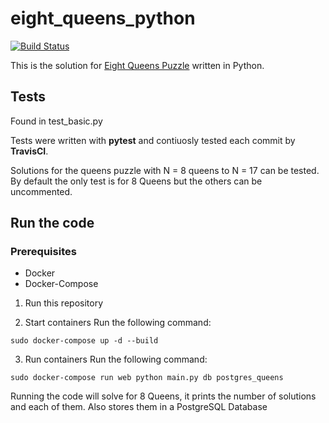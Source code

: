 # eight_queens_python
[![Build Status](https://travis-ci.org/LuisBrime/eightqueenspython.svg?branch=master)](https://travis-ci.org/LuisBrime/eightqueenspython)

This is the solution for [Eight Queens Puzzle](https://en.wikipedia.org/wiki/Eight_queens_puzzle) written in Python.

## Tests
Found in test_basic.py

Tests were written with **pytest** and contiuosly tested each commit by **TravisCI**.

Solutions for the queens puzzle with N = 8 queens to N = 17 can be tested. By default the only test is for 8 Queens but the others can be uncommented.
 
## Run the code
### Prerequisites
- Docker
- Docker-Compose

1. Run this repository

2. Start containers
Run the following command:
```
sudo docker-compose up -d --build
```

3. Run containers
Run the following command:
```
sudo docker-compose run web python main.py db postgres_queens
```

Running the code will solve for 8 Queens, it prints the number of solutions and each of them.
Also stores them in a PostgreSQL Database